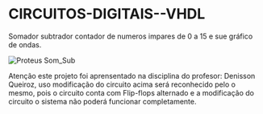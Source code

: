 # CIRCUITOS-DIGITAIS--VHDL

Somador subtrador contador de numeros impares de 0 a 15 e sue gráfico de ondas.


![Proteus Som_Sub](https://github.com/AndreMouraL/CIRCUITOS-DIGITAIS--VHDL/assets/117699977/95a78131-c3a7-4fb5-8d08-fa2a7f44cfd7)


Atenção este projeto foi aprensentado na disciplina do profesor: Denisson Queiroz, uso modificação do circuito acima será reconhecido pelo o mesmo, pois o circuito conta com Flip-flops alternado e a modificação do circuito o sistema não poderá funcionar completamente.

